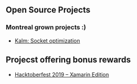 ## Open Source Projects 

### Montreal grown projects :)
- [Kalm: Socket optimization](https://github.com/kalm)

## Projecst offering bonus rewards 
- [Hacktoberfest 2019 – Xamarin Edition](https://devblogs.microsoft.com/xamarin/hacktoberfest-2019-xamarin-edition/)
